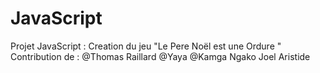 # JavaScript
Projet JavaScript : Creation du jeu "Le Pere Noël est une Ordure " 
Contribution de :
@Thomas Raillard
@Yaya
@Kamga Ngako Joel Aristide
